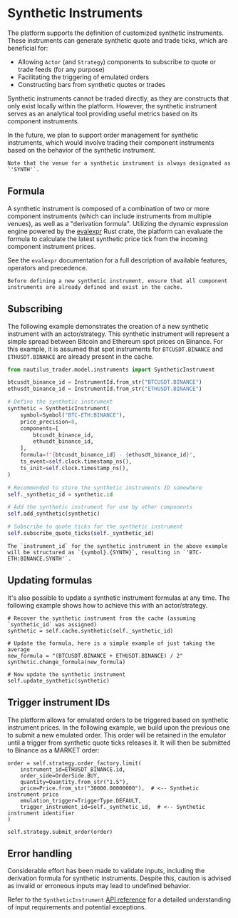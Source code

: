 # Synthetic Instruments

The platform supports the definition of customized synthetic instruments. 
These instruments can generate synthetic quote and trade ticks, which are beneficial for:

- Allowing `Actor` (and `Strategy`) components to subscribe to quote or trade feeds (for any purpose)
- Facilitating the triggering of emulated orders
- Constructing bars from synthetic quotes or trades

Synthetic instruments cannot be traded directly, as they are constructs that only exist locally 
within the platform. However, the synthetic instrument serves as an analytical tool providing 
useful metrics based on its component instruments.

In the future, we plan to support order management for synthetic instruments, which would involve 
trading their component instruments based on the behavior of the synthetic instrument.

```{note}
Note that the venue for a synthetic instrument is always designated as `'SYNTH'`.
```

## Formula
A synthetic instrument is composed of a combination of two or more component instruments (which
can include instruments from multiple venues), as well as a "derivation formula". 
Utilizing the dynamic expression engine powered by the [evalexpr](https://github.com/ISibboI/evalexpr)
Rust crate, the platform can evaluate the formula to calculate the latest synthetic price tick
from the incoming component instrument prices.

See the `evalexpr` documentation for a full description of available features, operators and precedence.

```{tip}
Before defining a new synthetic instrument, ensure that all component instruments are already defined and exist in the cache.
```

## Subscribing
The following example demonstrates the creation of a new synthetic instrument with an actor/strategy. 
This synthetic instrument will represent a simple spread between Bitcoin and 
Ethereum spot prices on Binance. For this example, it is assumed that spot instruments for 
`BTCUSDT.BINANCE` and `ETHUSDT.BINANCE` are already present in the cache.

```python
from nautilus_trader.model.instruments import SyntheticInstrument

btcusdt_binance_id = InstrumentId.from_str("BTCUSDT.BINANCE")
ethusdt_binance_id = InstrumentId.from_str("ETHUSDT.BINANCE")

# Define the synthetic instrument
synthetic = SyntheticInstrument(
    symbol=Symbol("BTC-ETH:BINANCE"),
    price_precision=8,
    components=[
        btcusdt_binance_id,
        ethusdt_binance_id,
    ],
    formula=f"{btcusdt_binance_id} - {ethusdt_binance_id}",
    ts_event=self.clock.timestamp_ns(),
    ts_init=self.clock.timestamp_ns(),
)

# Recommended to store the synthetic instruments ID somewhere
self._synthetic_id = synthetic.id

# Add the synthetic instrument for use by other components
self.add_synthetic(synthetic)

# Subscribe to quote ticks for the synthetic instrument
self.subscribe_quote_ticks(self._synthetic_id)
```

```{note}
The `instrument_id` for the synthetic instrument in the above example will be structured as `{symbol}.{SYNTH}`, resulting in `'BTC-ETH:BINANCE.SYNTH'`.
```

## Updating formulas
It's also possible to update a synthetic instrument formulas at any time. The following example
shows how to achieve this with an actor/strategy.

```
# Recover the synthetic instrument from the cache (assuming `synthetic_id` was assigned)
synthetic = self.cache.synthetic(self._synthetic_id)

# Update the formula, here is a simple example of just taking the average
new_formula = "(BTCUSDT.BINANCE + ETHUSDT.BINANCE) / 2"
synthetic.change_formula(new_formula)

# Now update the synthetic instrument
self.update_synthetic(synthetic)
```

## Trigger instrument IDs
The platform allows for emulated orders to be triggered based on synthetic instrument prices. In 
the following example, we build upon the previous one to submit a new emulated order. 
This order will be retained in the emulator until a trigger from synthetic quote ticks releases it. 
It will then be submitted to Binance as a MARKET order:

```
order = self.strategy.order_factory.limit(
    instrument_id=ETHUSDT_BINANCE.id,
    order_side=OrderSide.BUY,
    quantity=Quantity.from_str("1.5"),
    price=Price.from_str("30000.00000000"),  # <-- Synthetic instrument price
    emulation_trigger=TriggerType.DEFAULT,
    trigger_instrument_id=self._synthetic_id,  # <-- Synthetic instrument identifier
)

self.strategy.submit_order(order)
```

## Error handling
Considerable effort has been made to validate inputs, including the derivation formula for 
synthetic instruments. Despite this, caution is advised as invalid or erroneous inputs may lead to 
undefined behavior. 

Refer to the `SyntheticInstrument` [API reference](https://docs.nautilustrader.io/api_reference/model/instruments.html#nautilus_trader.model.instruments.synthetic.SyntheticInstrument)
for a detailed understanding of input requirements and potential exceptions.
